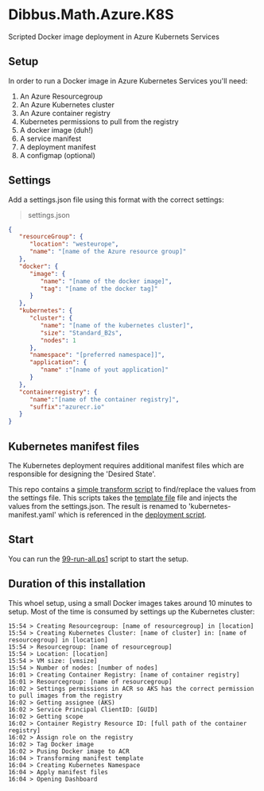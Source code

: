 # Dibbus.Math.Azure.K8S

Scripted Docker image deployment in Azure Kubernets Services

## Setup

In order to run a Docker image in Azure Kubernetes Services you'll need:

1. An Azure Resourcegroup
2. An Azure Kubernetes cluster
3. An Azure container registry
4. Kubernetes permissions to pull from the registry
5. A docker image (duh!)
6. A service manifest
7. A deployment manifest
8. A configmap (optional)

## Settings

Add a settings.json file using this format with the correct settings:

> settings.json

```json
{
   "resourceGroup": {
      "location": "westeurope",
      "name": "[name of the Azure resource group]"
   },
   "docker": {
      "image": {
         "name": "[name of the docker image]",
         "tag": "[name of the docker tag]"
      }
   },
   "kubernetes": {
      "cluster": {
         "name": "[name of the kubernetes cluster]",
         "size": "Standard_B2s",
         "nodes": 1
      },
      "namespace": "[preferred namespace]]",
      "application": {
         "name" :"[name of yout application]"
      }
   },
   "containerregistry": {
      "name":"[name of the container registry]",
      "suffix":"azurecr.io"
   }
}
```

## Kubernetes manifest files

The Kubernetes deployment requires additional manifest files which are responsible for designing the 'Desired State'.

This repo contains a [simple transform script](kubernetes-manifest-transform.ps1) to find/replace the values from the settings file. This scripts takes the [template file](kubernetes-manifest-template.yaml) file and injects the values from the settings.json. The result is renamed to 'kubernetes-manifest.yaml' which is referenced in the [deployment script](kubernetes-apply-manifest.ps1).

## Start

You can run the [99-run-all.ps1](setup-run-all.ps1) script to start the setup.

## Duration of this installation

This whoel setup, using a small Docker images takes around 10 minutes to setup. Most of the time is consumed by settings up the Kubernetes cluster:

```Log
15:54 > Creating Resourcegroup: [name of resourcegroup] in [location]
15:54 > Creating Kubernetes Cluster: [name of cluster] in: [name of resourcegroup] in [location]
15:54 > Resourcegroup: [name of resourcegroup]
15:54 > Location: [location]
15:54 > VM size: [vmsize]
15:54 > Number of nodes: [number of nodes]
16:01 > Creating Container Registry: [name of container registry]
16:01 > Resourcegroup: [name of resourcegroup]
16:02 > Settings permissions in ACR so AKS has the correct permission to pull images from the registry
16:02 > Getting assignee (AKS)
16:02 > Service Principal ClientID: [GUID]
16:02 > Getting scope
16:02 > Container Registry Resource ID: [full path of the container registry]
16:02 > Assign role on the registry
16:02 > Tag Docker image
16:02 > Pusing Docker image to ACR
16:04 > Transforming manifest template
16:04 > Creating Kubernetes Namespace
16:04 > Apply manifest files
16:04 > Opening Dashboard
```
